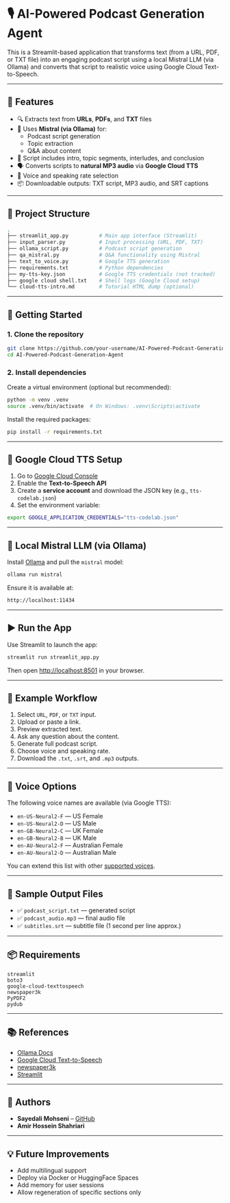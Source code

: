 # 🎙️ AI-Powered Podcast Generation Agent

This is a Streamlit-based application that transforms text (from a URL, PDF, or TXT file) into an engaging podcast script using a local Mistral LLM (via Ollama) and converts that script to realistic voice using Google Cloud Text-to-Speech.

---

## 📌 Features

- 🔍 Extracts text from **URLs**, **PDFs**, and **TXT** files
- 🤖 Uses **Mistral (via Ollama)** for:
  - Podcast script generation
  - Topic extraction
  - Q&A about content
- 🧠 Script includes intro, topic segments, interludes, and conclusion
- 🗣️ Converts scripts to **natural MP3 audio** via **Google Cloud TTS**
- 🔧 Voice and speaking rate selection
- 📦 Downloadable outputs: TXT script, MP3 audio, and SRT captions

---

## 🧱 Project Structure

```bash
.
├── streamlit_app.py          # Main app interface (Streamlit)
├── input_parser.py           # Input processing (URL, PDF, TXT)
├── ollama_script.py          # Podcast script generation
├── qa_mistral.py             # Q&A functionality using Mistral
├── text_to_voice.py          # Google TTS generation
├── requirements.txt          # Python dependencies
├── my-tts-key.json           # Google TTS credentials (not tracked)
├── google cloud shell.txt    # Shell logs (Google Cloud setup)
└── cloud-tts-intro.md        # Tutorial HTML dump (optional)
```

---

## 🚀 Getting Started

### 1. Clone the repository

```bash
git clone https://github.com/your-username/AI-Powered-Podcast-Generation-Agent.git
cd AI-Powered-Podcast-Generation-Agent
```

### 2. Install dependencies

Create a virtual environment (optional but recommended):

```bash
python -m venv .venv
source .venv/bin/activate  # On Windows: .venv\Scripts\activate
```

Install the required packages:

```bash
pip install -r requirements.txt
```

---

## 🔐 Google Cloud TTS Setup

1. Go to [Google Cloud Console](https://console.cloud.google.com/)
2. Enable the **Text-to-Speech API**
3. Create a **service account** and download the JSON key (e.g., `tts-codelab.json`)
4. Set the environment variable:

```bash
export GOOGLE_APPLICATION_CREDENTIALS="tts-codelab.json"
```

---

## 🧠 Local Mistral LLM (via Ollama)

Install [Ollama](https://ollama.com/) and pull the `mistral` model:

```bash
ollama run mistral
```

Ensure it is available at:

```bash
http://localhost:11434
```

---

## ▶️ Run the App

Use Streamlit to launch the app:

```bash
streamlit run streamlit_app.py
```

Then open [http://localhost:8501](http://localhost:8501) in your browser.

---

## 🧪 Example Workflow

1. Select `URL`, `PDF`, or `TXT` input.
2. Upload or paste a link.
3. Preview extracted text.
4. Ask any question about the content.
5. Generate full podcast script.
6. Choose voice and speaking rate.
7. Download the `.txt`, `.srt`, and `.mp3` outputs.

---

## 🧰 Voice Options

The following voice names are available (via Google TTS):

- `en-US-Neural2-F` — US Female
- `en-US-Neural2-D` — US Male
- `en-GB-Neural2-C` — UK Female
- `en-GB-Neural2-B` — UK Male
- `en-AU-Neural2-F` — Australian Female
- `en-AU-Neural2-D` — Australian Male

You can extend this list with other [supported voices](https://cloud.google.com/text-to-speech/docs/voices).

---

## 📄 Sample Output Files

- ✅ `podcast_script.txt` — generated script
- ✅ `podcast_audio.mp3` — final audio file
- ✅ `subtitles.srt` — subtitle file (1 second per line approx.)

---

## 📦 Requirements

```
streamlit
boto3
google-cloud-texttospeech
newspaper3k
PyPDF2
pydub
```

---

## 📚 References

- [Ollama Docs](https://ollama.com/)
- [Google Cloud Text-to-Speech](https://cloud.google.com/text-to-speech/docs)
- [newspaper3k](https://newspaper.readthedocs.io/)
- [Streamlit](https://streamlit.io/)

---

## 🙋 Authors

- **Sayedali Mohseni** – [GitHub](https://github.com/Sayedalimohseni)
- **Amir Hossein Shahriari**

---

## 💡 Future Improvements

- Add multilingual support
- Deploy via Docker or HuggingFace Spaces
- Add memory for user sessions
- Allow regeneration of specific sections only
